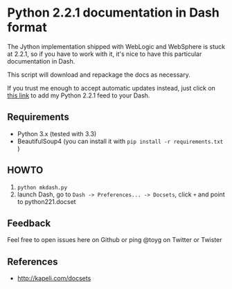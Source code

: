 Python 2.2.1 documentation in Dash format
=========================================

The Jython implementation shipped with WebLogic and WebSphere is stuck at 2.2.1, so 
if you have to work with it, it's nice to have this particular documentation in Dash.

This script will download and repackage the docs as necessary.

If you trust me enough to accept automatic updates instead, just click on 
[this link](dash-feed://https%3A%2F%2Fraw.githubusercontent.com%2Ftoyg%2Fpy221dashdocs%2Fmaster%2Ffeed.xml) 
to add my Python 2.2.1 feed to your Dash.

Requirements
------------

* Python 3.x (tested with 3.3)
* BeautifulSoup4 (you can install it with `pip install -r requirements.txt` )


HOWTO
-----

1. `python mkdash.py`
2. launch Dash, go to `Dash -> Preferences... -> Docsets`, click `+` and point to python221.docset

Feedback
--------

Feel free to open issues here on Github or ping @toyg on Twitter or Twister

References
----------

* http://kapeli.com/docsets


